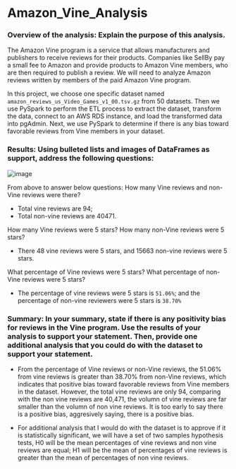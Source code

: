 # Amazon_Vine_Analysis

### Overview of the analysis: Explain the purpose of this analysis.
The Amazon Vine program is a service that allows manufacturers and publishers to receive reviews for their products. Companies like SellBy pay a small fee to Amazon and provide products to Amazon Vine members, who are then required to publish a review. We will need to analyze Amazon reviews written by members of the paid Amazon Vine program.

In this project, we choose one specific dataset named `amazon_reviews_us_Video_Games_v1_00.tsv.gz` from 50 datasets. Then we use PySpark to perform the ETL process to extract the dataset, transform the data, connect to an AWS RDS instance, and load the transformed data into pgAdmin. Next, we use PySpark to determine if there is any bias toward favorable reviews from Vine members in your dataset.

### Results: Using bulleted lists and images of DataFrames as support, address the following questions:

![image](https://user-images.githubusercontent.com/103073631/181878773-ca82142b-35c5-4142-84b9-3908ad4c42b7.png)

From above to answer below questions:
How many Vine reviews and non-Vine reviews were there?
- Total vine reviews are 94;
- Total non-vine reviews are 40471.

How many Vine reviews were 5 stars? How many non-Vine reviews were 5 stars?
- There 48 vine reviews were 5 stars, and 15663 non-vine reviews were 5 stars.

What percentage of Vine reviews were 5 stars? What percentage of non-Vine reviews were 5 stars?
- The percentage of vine reviews were 5 stars is `51.06%`; and the percentage of non-vine reviewers were 5 stars is `38.70%`

### Summary: In your summary, state if there is any positivity bias for reviews in the Vine program. Use the results of your analysis to support your statement. Then, provide one additional analysis that you could do with the dataset to support your statement.

- From the percentage of Vine reviews or non-Vine reviews, the 51.06% from vine reviews is greater than 38.70% from non-Vine reviews, which indicates that positive bias toward favorable reviews from Vine members in the dataset. However, the total vine reviews are only 94, comparing with the non vine reviews are 40,471, the volumn of vine reviews are far smaller than the volumn of non vine reviews. It is too early to say there is a positive bias, aggresively saying, there is a positive bias.

- For additional analysis that I would do with the dataset is to approve if it is statistically significant, we will have a set of two samples hypothesis tests, H0 will be the mean percentages of vine reviews and non vine reviews are equal; H1 will be the mean of percentages of vine reviews is greater than the mean of percentages of non vine reviews.
